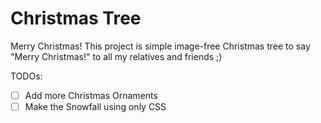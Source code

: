 Christmas Tree
==============

Merry Christmas! This project is simple image-free Christmas tree to say "Merry Christmas!" to all my relatives and friends ;)

TODOs:

- [ ] Add more Christmas Ornaments
- [ ] Make the Snowfall using only CSS
